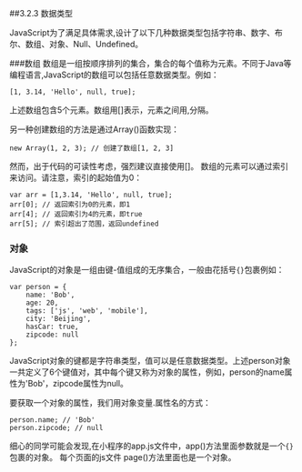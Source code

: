 ##3.2.3 数据类型

JavaScript为了满足具体需求,设计了以下几种数据类型包括字符串、数字、布尔、数组、对象、Null、Undefined。







###数组
数组是一组按顺序排列的集合，集合的每个值称为元素。不同于Java等编程语言,JavaScript的数组可以包括任意数据类型。例如：
```
[1, 3.14, 'Hello', null, true];
```
上述数组包含5个元素。数组用[]表示，元素之间用,分隔。

另一种创建数组的方法是通过Array()函数实现：
```
new Array(1, 2, 3); // 创建了数组[1, 2, 3]
```
然而，出于代码的可读性考虑，强烈建议直接使用[]。
数组的元素可以通过索引来访问。请注意，索引的起始值为0：
```
var arr = [1,3.14, 'Hello', null, true];
arr[0]; // 返回索引为0的元素，即1
arr[4]; // 返回索引为4的元素，即true
arr[5]; // 索引超出了范围，返回undefined
```

### 对象
JavaScript的对象是一组由键-值组成的无序集合，一般由花括号`{}`包裹例如：
```
var person = {
    name: 'Bob',
    age: 20,
    tags: ['js', 'web', 'mobile'],
    city: 'Beijing',
    hasCar: true,
    zipcode: null
};
```
JavaScript对象的键都是字符串类型，值可以是任意数据类型。上述person对象一共定义了6个键值对，其中每个键又称为对象的属性，例如，person的name属性为'Bob'，zipcode属性为null。

要获取一个对象的属性，我们用对象变量.属性名的方式：
```
person.name; // 'Bob'
person.zipcode; // null
```
细心的同学可能会发现,在小程序的app.js文件中，app()方法里面参数就是一个`{}`包裹的对象。 每个页面的js文件 page()方法里面也是一个对象。